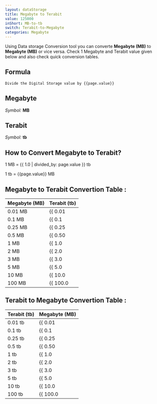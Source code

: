 ```yaml
---
layout: dataStorage
title: Megabyte to Terabit
value: 125000
inShort: MB-to-tb
switch: Terabit-to-Megabyte
categories: Megabyte
---
```


Using Data storage Conversion tool you can converte **Megabyte (MB)** to **Megabyte (MB)** or vice versa. Check 1 Megabyte and Terabit value given below and also check quick conversion tables.

## Formula
`Divide the Digital Storage value by {{page.value}}`

## Megabyte
*Symbol:* **MB**

## Terabit
*Symbol:* **tb**

## How to Convert Megabyte to Terabit?

1 MB = {{ 1.0 | divided_by: page.value }} tb

1 tb = {{page.value}} MB


## Megabyte to Terabit Convertion Table :

| Megabyte (MB) | Terabit (tb) |
| ---- | ---- |
| 0.01 MB | {{ 0.01 | divided_by: page.value }} tb |
| 0.1 MB | {{ 0.1 | divided_by: page.value }} tb |
| 0.25 MB | {{ 0.25 | divided_by: page.value }} tb |
| 0.5 MB | {{ 0.50 | divided_by: page.value }} tb |
| 1 MB | {{ 1.0 | divided_by: page.value }} tb |
| 2 MB | {{ 2.0 | divided_by: page.value }} tb |
| 3 MB | {{ 3.0 | divided_by: page.value }} tb |
| 5 MB | {{ 5.0 | divided_by: page.value }} tb |
| 10 MB | {{ 10.0 | divided_by: page.value }} tb |
| 100 MB | {{ 100.0 | divided_by: page.value }} tb |

## Terabit to Megabyte Convertion Table :

| Terabit (tb) | Megabyte (MB) |
| ---- | ---- |
| 0.01 tb | {{ 0.01 | times: page.value }} MB |
| 0.1 tb | {{ 0.1 | times: page.value }} MB |
| 0.25 tb | {{ 0.25 | times: page.value }} MB |
| 0.5 tb | {{ 0.50 | times: page.value }} MB |
| 1 tb | {{ 1.0 | times: page.value }} MB |
| 2 tb | {{ 2.0 | times: page.value }} MB |
| 3 tb | {{ 3.0 | times: page.value }} MB |
| 5 tb | {{ 5.0 | times: page.value }} MB |
| 10 tb | {{ 10.0 | times: page.value }} MB |
| 100 tb | {{ 100.0 | times: page.value }} MB |


<script>
document.getElementById('selectInput')[8].selected = true
document.getElementById('selectOutput')[14].selected = true
</script>
